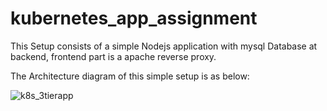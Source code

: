 # kubernetes_app_assignment

This Setup consists of a simple Nodejs application with mysql Database at backend, frontend part is a apache reverse proxy.

The Architecture diagram of this simple setup is as below:

![k8s_3tierapp](https://user-images.githubusercontent.com/44415163/124267829-639f8080-db56-11eb-8613-c902c4f6d234.png)


